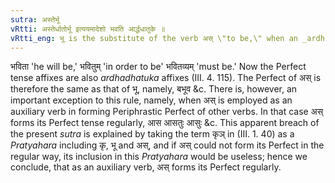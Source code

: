 ```yaml
---
sutra: अस्तेर्भू
vRtti: अस्तेर्धातोर्भू इत्ययमादेशो भवति आर्द्धधातुके ॥
vRtti_eng: भू is the substitute of the verb अस् \"to be,\" when an _ardhadhatuka_ affix is to be applied.
---
```

भविता 'he will be,' भवितुम् 'in order to be' भवितव्यम् 'must be.' Now the Perfect tense affixes are also _ardhadhatuka_ affixes (III. 4. 115). The Perfect of अस् is therefore the same as that of भू, namely, बभूव &c. There is, however, an important exception to this rule, namely, when अस् is employed as an auxiliary verb in forming Periphrastic Perfect of other verbs. In that case अस् forms its Perfect tense regularly, आस आसतुः आसुः &c. This apparent breach of the present _sutra_ is explained by taking the term कृञ् in (III. 1. 40) as a _Pratyahara_ including कृ, भू and अस्, and if अस् could not form its Perfect in the regular way, its inclusion in this _Pratyahara_ would be useless; hence we conclude, that as an auxiliary verb, अस् forms its Perfect regularly.
